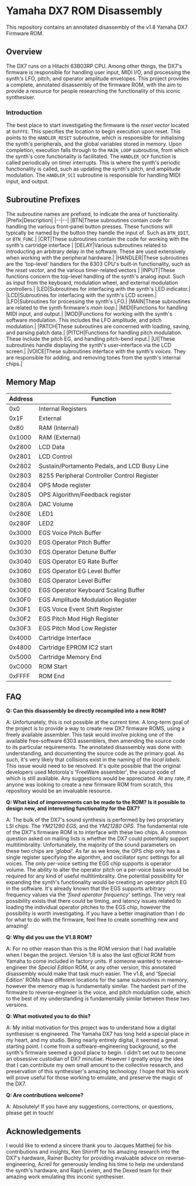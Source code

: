 # Yamaha DX7 ROM Disassembly
This repository contains an annotated disassembly of the v1.8 Yamaha DX7 Firmware ROM.

## Overview
The DX7 runs on a Hitachi 63B03RP CPU. Among other things, the DX7's firmware is responsible for handling user input, MIDI I/O, and processing the synth's LFO, pitch, and operator amplitude envelopes. This project provides a complete, annotated disassembly of the firmware ROM, with the aim to provide a resource for people researching the functionality of this iconic synthesiser.

### Introduction
The best place to start investigating the firmware is the *reset vector* located at `0xFFFE`. This specifies the location to begin execution upon reset. This points to the `HANDLER_RESET` subroutine, which is responsible for initialising the synth's peripherals, and the global variables stored in memory. Upon completion, execution falls through to the `MAIN_LOOP` subroutine, from which the synth's core functionality is facilitated. The `HANDLER_OCF` function is called periodically on timer interrupts. This is where the synth's periodic functionality is called, such as updating the synth's pitch, and amplitude modulation. The `HANDLER_SCI` subroutine is responsible for handling MIDI input, and output.


## Subroutine Prefixes
The subroutine names are prefixed, to indicate the area of functionality.
|Prefix|Description|
|--|--|
|BTN|These subroutines contain code for handling the various front-panel button presses. These functions will typically be named by the button they handle the input of. Such as `BTN_EDIT`, or `BTN_FUNC`.|
|CRT|These subroutines contain the code for working with the synth's cartridge interface |
|DELAY|Various subroutines related to introducting an arbitrary delay in the software. These are used extensively when working with the peripheral hardware.|
|HANDLER|These subroutines are the 'top-level' handlers for the 6303 CPU's built-in functionality, such as the *reset vector*, and the various timer-related vectors  |
|INPUT|These functions concern the top-level handling of the synth's analog input. Such as input from the keyboard, modulation wheel, and external modulation controllers.|
|LED|Subroutines for interfacing with the synth's LED indicator.|
|LCD|Subroutines for interfacing with the synth's LCD screen.|
|LFO|Subroutines for processing the synth's LFO.|
|MAIN|These subroutines are related to the synth firmware's *main loop*.| 
|MIDI|Functions for handling MIDI input, and output.|
|MOD|Functions for working with the synth's software modulation. This includes the LFO amplitude, and pitch modulation.|
|PATCH|These subroutines are concerned with loading, saving, and parsing patch data.|
|PITCH|Functions for handling pitch modulation. These include the pitch EG, and handling pitch-bend input.|
|UI|These subroutines handle displaying the synth's user-interface via the LCD screen.|
|VOICE|These subroutines interface with the synth's *voices*. They are responsible for adding, and removing tones from the synth's internal chips.|


## Memory Map

|Address|Function|
|---|----|
|0x0|Internal Registers|
|0x1F|External|
|0x80|RAM (Internal)|
|0x1000|RAM (External)|
|0x2800|LCD Data|
|0x2801|LCD Control|
|0x2802|Sustain/Portamento Pedals, and LCD Busy Line|
|0x2803|8255 Peripheral Controller Control Register|
|0x2804|OPS Mode register|
|0x2805|OPS Algorithm/Feedback register|
|0x280A|DAC Volume|
|0x280E|LED1|
|0x280F|LED2|
|0x3000|EGS Voice Pitch Buffer|
|0x3020|EGS Operator Pitch Buffer|
|0x3030|EGS Operator Detune Buffer|
|0x3040|EGS Operator EG Rate Buffer|
|0x3060|EGS Operator EG Level Buffer|
|0x3080|EGS Operator Level Buffer|
|0x30E0|EGS Operator Keyboard Scaling Buffer|
|0x30F0|EGS Amplitude Modulation Register|
|0x30F1|EGS Voice Event Shift Register|
|0x30F2|EGS Pitch Mod High Register|
|0x30F3|EGS Pitch Mod Low Register|
|0x4000|Cartridge Interface|
|0x4800|Cartridge EPROM IC2 start|
|0x5000|Cartridge Memory End|
|0xC000|ROM Start|
|0xFFFF|ROM End|


## FAQ
**Q: Can this disassembly be directly recompiled into a new ROM?**

A: Unfortunately, this is not possible at the current time. A long-term goal of the project is to provide a way to create new DX7 firmware ROMS, using a freely available assembler. 
 This task would involve picking one of the available free-software 6303 assemblers, then amending the source code to its particular requirements. The annotated disassembly was done with understanding, and documenting the source code as the primary goal. As such, it's very likely that collisions exist in the naming of the *local labels*. This issue would need to be resolved. 
It's quite possible that the original developers used Motorola's 'FreeWare assembler', the source code of which is still available. Any suggestions would be appreciated. At any rate, if anyone was looking to create a new firmware ROM from scratch, this repository would be an invaluable resource.

**Q: What kind of improvements can be made to the ROM? Is it possible to design new, and interesting functionality for the DX7?**

A: The bulk of the DX7's sound synthesis is performed by two proprietary LSI chips: The *YM21290 EGS*, and the *YM21280 OPS*. The fundamental role of the DX7's firmware ROM is to interface with these two chips.
A common question asked on mailing lists is whether the DX7 could potentially support multitimbrality. Unfortunately, the majority of the sound parameters on these two chips are *'global'.* As far as we know, the OPS chip only has a single register specifying the algorithm, and oscillator sync settings for all voices. The only per-voice setting the EGS chip supports is operator volume. The ability to alter the operator pitch on a per-voice basis would be required for any kind of useful multitimbrality. 
One potential possibility for expanding the synth's functionality would be creating an operator pitch EG in the software. It's already known that the EGS supports arbitrary frequency values via the *'fixed operator frequency'* settings. The very real possibility exists that there could be timing, and latency issues related to loading the individual operator pitches to the EGS chip, however the possibility is worth investigating.
If you have a better imagination than I do for what to do with the firmware, feel free to create something new and amazing!

**Q: Why did you use the V1.8 ROM?**

A: For no other reason than this is the ROM version that I had available when I began the project. Version 1.8 is also the last *official* ROM from Yamaha to come included in factory units. If someone wanted to reverse-engineer the *Special Edition* ROM, or any other version, this annotated disassembly would make that task much easier. The v1.8, and 'Special Edition' ROMs have different locations for the same subroutines in memory, however the memory map is fundamentally similar. The hardest part of the firmware to reverse-engineer is the voice, and pitch modulation code, which to the best of my understanding is fundamentally similar between these two versions.

**Q: What motivated you to do this?**

A: My initial motivation for this project was to understand how a digital synthesiser is engineered. The Yamaha DX7 has long held a special place in my heart, and my studio. Being nearly entirely digital, it seemed a great starting point. I come from a software-engineering background, so the synth's firmware seemed a good place to begin. I didn't set out to become an obsessive custodian of DX7 minutiae. However I greatly enjoy the idea that I can contribute my own small amount to the collective research, and preservation of this synthesiser's amazing technology. I hope that this work will prove useful for those working to emulate, and preserve the magic of the DX7.

**Q: Are contributions welcome?**

A: Absolutely! If you have any suggestions, corrections, or questions, please get in touch!


## Acknowledgements

I would like to extend a sincere thank you to Jacques Mattheij for his contributions and insights, Ken Shirriff for his amazing research into the DX7's hardware, Rainer Buchty for providing invaluable advice on reverse-engineering, Acreil for generously lending his time to help me understand the synth's hardware, and Raph Levien, and the Dexed team for their amazing work emulating this inconic synthesiser.
